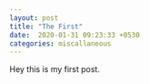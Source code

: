 ```yaml
---
layout: post
title: "The First"
date:  2020-01-31 09:23:33 +0530
categories: miscallaneous
---
```

Hey this is my first post.